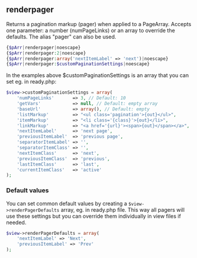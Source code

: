 ## renderpager

Returns a pagination markup (pager) when applied to a PageArray. Accepts one parameter: a number (numPageLinks) or an array to override the defaults. The alias "pager" can also be used.

```php
{$pArr|renderpager|noescape}
{$pArr|renderpager:2|noescape}
{$pArr|renderpager:array('nextItemLabel' => 'next')|noescape}
{$pArr|renderpager:$customPaginationSettings|noescape}
```

In the examples above $customPaginationSettings is an array that you can set eg. in ready.php:

```php
$view->customPaginationSettings = array(
    'numPageLinks'       => 3, // Default: 10
    'getVars'            => null, // Default: empty array
    'baseUrl'            => array(), // Default: empty
    'listMarkup'         => "<ul class='pagination'>{out}</ul>",
    'itemMarkup'         => "<li class='{class}'>{out}</li>",
    'linkMarkup'         => "<a href='{url}'><span>{out}</span></a>",
    'nextItemLabel'      => 'next page',
    'previousItemLabel'  => 'previous page',
    'separatorItemLabel' => '',
    'separatorItemClass' => '',
    'nextItemClass'      => 'next',
    'previousItemClass'  => 'previous',
    'lastItemClass'      => 'last',
    'currentItemClass'   => 'active'
);
```

### Default values

You can set common default values by creating a `$view->renderPagerDefaults` array, eg. in ready.php file. This way all pagers will use these settings but you can override them individually in view files if needed.

```php
$view->renderPagerDefaults = array(
    'nextItemLabel' => 'Next',
    'previousItemLabel' => 'Prev'
);
```